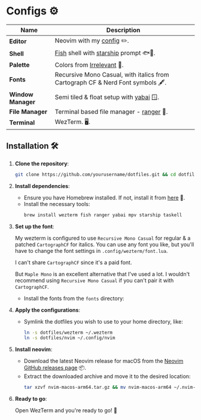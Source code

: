 # Configs ⚙️

| Name               | Description                                                                             |
| ------------------ | --------------------------------------------------------------------------------------- |
| **Editor**         | Neovim with my [config](https://github.com/volskaya/neovim-config) ✏️.                  |
| **Shell**          | [Fish](https://fishshell.com/) shell with [starship](https://starship.rs/) prompt 🐟🚀. |
| **Palette**        | Colors from [Irrelevant](https://github.com/volskaya/irrelevant) 🎨.                    |
| **Fonts**          | Recursive Mono Casual, with italics from Cartograph CF & Nerd Font symbols 🖋️.          |
| **Window Manager** | Semi tiled & float setup with [yabai](https://github.com/koekeishiya/yabai) 🪟.         |
| **File Manager**   | Terminal based file manager - [ranger](https://github.com/ranger/ranger) 📁.            |
| **Terminal**       | WezTerm. 🖥️.                                                                            |

## Installation 🛠️

1. **Clone the repository**:

   ```sh
   git clone https://github.com/yourusername/dotfiles.git && cd dotfiles
   ```

2. **Install dependencies**:

   - Ensure you have Homebrew installed. If not, install it from [here](https://brew.sh/) 🍺.
   - Install the necessary tools:
     ```sh
     brew install wezterm fish ranger yabai mpv starship taskell
     ```

3. **Set up the font**:

   My wezterm is configured to use `Recursive Mono Casual` for regular & a patched `CartographCF` for italics. You can use any font you like, but you'll have to change the font settings in `.config/wezterm/font.lua`.

   I can't share `CartographCF` since it's a paid font.

   But `Maple Mono` is an excellent alternative that I've used a lot. I wouldn't recommend using `Recursive Mono Casual` if you can't pair it with `CartographCF`.

   - Install the fonts from the `fonts` directory:

4. **Apply the configurations**:

   - Symlink the dotfiles you wish to use to your home directory, like:
     ```sh
     ln -s dotfiles/wezterm ~/.wezterm
     ln -s dotfiles/nvim ~/.config/nvim
     ```

5. **Install neovim**:

   - Download the latest Neovim release for macOS from the [Neovim GitHub releases page](https://github.com/neovim/neovim/releases) 📦.
   - Extract the downloaded archive and move it to the desired location:
     ```sh
     tar xzvf nvim-macos-arm64.tar.gz && mv nvim-macos-arm64 ~/.nvim-macos
     ```

6. **Ready to go**:

   Open WezTerm and you're ready to go! 🚀
